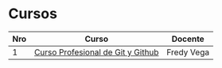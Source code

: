 # Cursos
Nro | Curso | Docente
---|---|---
1 | [Curso Profesional de Git y Github](./git/git.md) | Fredy Vega